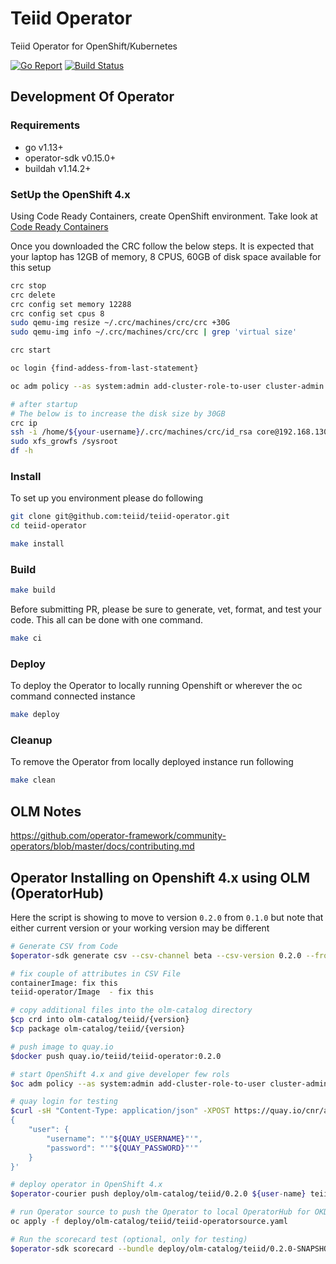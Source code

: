 # Teiid Operator

Teiid Operator for OpenShift/Kubernetes

[![Go Report](https://goreportcard.com/badge/github.com/teiid/teiid-operator)](https://goreportcard.com/report/github.com/teiid/teiid-operator)
[![Build Status](https://travis-ci.org/teiid/teiid-operator.svg?branch=master)](https://travis-ci.org/teiid/teiid-operator)

## Development Of Operator

### Requirements

- go v1.13+
- operator-sdk v0.15.0+
- buildah v1.14.2+

### SetUp the OpenShift 4.x

Using Code Ready Containers, create OpenShift environment. Take look at [Code Ready Containers](https://developers.redhat.com/products/codeready-containers)

Once you downloaded the CRC follow the below steps. It is expected that your laptop has 12GB of memory, 8 CPUS, 60GB of disk space available for this setup

```bash
crc stop
crc delete
crc config set memory 12288
crc config set cpus 8
sudo qemu-img resize ~/.crc/machines/crc/crc +30G
sudo qemu-img info ~/.crc/machines/crc/crc | grep 'virtual size'

crc start

oc login {find-addess-from-last-statement}

oc adm policy --as system:admin add-cluster-role-to-user cluster-admin developer

# after startup
# The below is to increase the disk size by 30GB
crc ip
ssh -i /home/${your-username}/.crc/machines/crc/id_rsa core@192.168.130.11
sudo xfs_growfs /sysroot
df -h
```

### Install

To set up you environment please do following

```bash
git clone git@github.com:teiid/teiid-operator.git
cd teiid-operator

make install
```

### Build

```bash
make build
```

Before submitting PR, please be sure to generate, vet, format, and test your code. This all can be done with one command.

```bash
make ci
```

### Deploy

To deploy the Operator to locally running Openshift or wherever the oc command connected instance

```bash
make deploy
```

### Cleanup

To remove the Operator from locally deployed instance run following

```bash
make clean
```

## OLM Notes

https://github.com/operator-framework/community-operators/blob/master/docs/contributing.md

## Operator Installing on Openshift 4.x using OLM (OperatorHub)

Here the script is showing to move to version `0.2.0` from `0.1.0` but note that either current version or your working version may be different

```bash
# Generate CSV from Code
$operator-sdk generate csv --csv-channel beta --csv-version 0.2.0 --from-version 0.1.0 --operator-name teiid

# fix couple of attributes in CSV File
containerImage: fix this
teiid-operator/Image  - fix this

# copy additional files into the olm-catalog directory
$cp crd into olm-catalog/teiid/{version}
$cp package olm-catalog/teiid/{version}

# push image to quay.io
$docker push quay.io/teiid/teiid-operator:0.2.0

# start OpenShift 4.x and give developer few rols
$oc adm policy --as system:admin add-cluster-role-to-user cluster-admin developer

# quay login for testing
$curl -sH "Content-Type: application/json" -XPOST https://quay.io/cnr/api/v1/users/login -d '
{
    "user": {
        "username": "'"${QUAY_USERNAME}"'",
        "password": "'"${QUAY_PASSWORD}"'"
    }
}'

# deploy operator in OpenShift 4.x
$operator-courier push deploy/olm-catalog/teiid/0.2.0 ${user-name} teiid 0.2.0 "basic token_from_login"

# run Operator source to push the Operator to local OperatorHub for OKD
oc apply -f deploy/olm-catalog/teiid/teiid-operatorsource.yaml

# Run the scorecard test (optional, only for testing)
$operator-sdk scorecard --bundle deploy/olm-catalog/teiid/0.2.0-SNAPSHOT/
```
